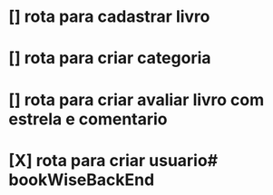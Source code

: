 # [] rota para cadastrar livro 
# [] rota para criar categoria
# [] rota para criar avaliar livro com estrela e comentario 
# [X] rota para criar usuario#   b o o k W i s e B a c k E n d  
 